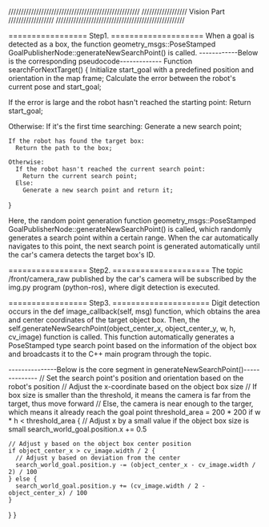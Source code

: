 ////////////////////////////////////////////////////
//////////////////    Vision Part    //////////////////
///////////////////////////////////////////////////

================= Step1. ==================== 
When a goal is detected as a box, the function geometry_msgs::PoseStamped GoalPublisherNode::generateNewSearchPoint() is called.
------------Below is the corresponding pseudocode-------------
Function searchForNextTarget() {
  Initialize start_goal with a predefined position and orientation in the map frame;
  Calculate the error between the robot's current pose and start_goal;

  If the error is large and the robot hasn't reached the starting point:
    Return start_goal;

  Otherwise:
    If it's the first time searching:
      Generate a new search point;
    
    If the robot has found the target box:
      Return the path to the box;
    
    Otherwise:
      If the robot hasn't reached the current search point:
        Return the current search point;
      Else:
        Generate a new search point and return it;
}

Here, the random point generation function geometry_msgs::PoseStamped GoalPublisherNode::generateNewSearchPoint() is called, which randomly generates a search point within a certain range. When the car automatically navigates to this point, the next search point is generated automatically until the car's camera detects the target box's ID.


================= Step2. ===================== 
The topic /front/camera_raw published by the car's camera will be subscribed by the img.py program (python-ros), where digit detection is executed.

================= Step3. =====================
Digit detection occurs in the def image_callback(self, msg) function, which obtains the area and center coordinates of the target object box. Then, the self.generateNewSearchPoint(object_center_x, object_center_y, w, h, cv_image) function is called. This function automatically generates a PoseStamped type search point based on the information of the object box and broadcasts it to the C++ main program through the topic.

---------------Below is the core segment in generateNewSearchPoint()--------------
// Set the search point's position and orientation based on the robot's position
  // Adjust the x-coordinate based on the object box size
  // If box size is smaller than the  threshold, it means the camera is far from the target, thus move forward
  // Else, the camera is near enough to the targer, which means it already reach the goal point
  threshold_area = 200 * 200
  if w * h < threshold_area {
    // Adjust x by a small value if the object box size is small
    search_world_goal.position.x += 0.5
    
    // Adjust y based on the object box center position
    if object_center_x > cv_image.width / 2 {
      // Adjust y based on deviation from the center
      search_world_goal.position.y -= (object_center_x - cv_image.width / 2) / 100
    } else {
      search_world_goal.position.y += (cv_image.width / 2 - object_center_x) / 100
    }
  }
}

